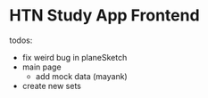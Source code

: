 # HTN Study App Frontend

todos:
- fix weird bug in planeSketch
- main page 
    - add mock data (mayank)
- create new sets
